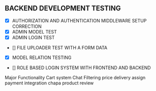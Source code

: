 ## BACKEND DEVELOPMENT TESTING

- [x] AUTHORIZATION AND AUTHENTICATION MIDDLEWARE SETUP CORRECTION
- [x] ADMIN MODEL TEST
- [x] ADMIN LOGIN TEST
- [] FILE UPLOADER TEST WITH A FORM DATA
- [x] MODEL RELATION TESTING
- [] ROLE BASED LOGIN SYSTEM WITH FRONTEND AND BACKEND

Major Functionality
Cart system
Chat
Filtering price
delivery assign
payment integration chapa
product review
